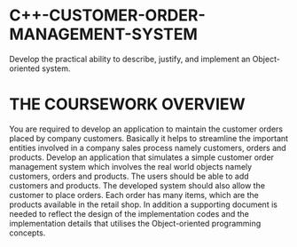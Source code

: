# C++-CUSTOMER-ORDER-MANAGEMENT-SYSTEM
Develop the practical ability to describe, justify, and implement an Object-oriented system.
# THE COURSEWORK OVERVIEW

You are required to develop an application to maintain the customer orders placed by
company customers. Basically it helps to streamline the important entities involved in a
company sales process namely customers, orders and products. Develop an application that
simulates a simple customer order management system which involves the real world
objects namely customers, orders and products. The users should be able to add customers
and products. The developed system should also allow the customer to place orders. Each
order has many items, which are the products available in the retail shop. In addition a
supporting document is needed to reflect the design of the implementation codes and the
implementation details that utilises the Object-oriented programming concepts.

 

